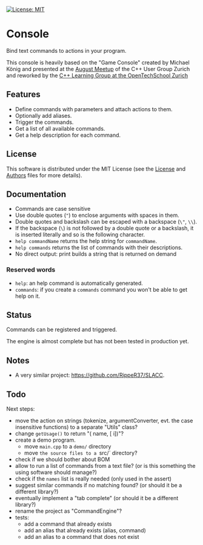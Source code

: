  [![License: MIT](https://img.shields.io/badge/License-MIT-yellow.svg)](https://opensource.org/licenses/MIT)

# Console

Bind text commands to actions in your program.

This console is heavily based on the "Game Console" created by Michael König and presented at the [August Meetup](https://www.meetup.com/Zurich-C-Meetup/events/233492659/) of the C++ User Group Zurich and reworked by the [C++ Learning Group at the OpenTechSchool Zurich](https://www.meetup.com/opentechschool-zurich/events/234084415/)

## Features

- Define commands with parameters and attach actions to them.
- Optionally add aliases.
- Trigger the commands.
- Get a list of all available commands.
- Get a help description for each command.

## License

This software is distributed under the MIT License (see the [License](LICENSE.md) and [Authors](AUTHORS.md) files for more details).

## Documentation

- Commands are case sensitive
- Use double quotes (`"`) to enclose arguments with spaces in them.
- Double quotes and backslash can be escaped with a backspace (`\"`, `\\`).
- If the backspace (`\`) is not followed by a double quote or a backslash, it is inserted literally and so is the following character.
- `help commandName` returns the help string for `commandName`.
- `help commands` returns the list of commands with their descriptions.
- No direct output: print builds a string that is returned on demand

### Reserved words

- `help`: an help command is automatically generated.
- `commands`: if you create a `commands` command you won't be able to get help on it.

## Status

Commands can be registered and triggered.

The engine is almost complete but has not been tested in production yet.

## Notes

- A very similar project: <https://github.com/RippeR37/SLACC>.

## Todo

Next steps:

- move the action on strings (tokenize, argumentConverter, evt. the case insensitive functions) to a separate "Utils" class?
- change `getUsage()` to return "(<string> name, [<int> i])"?
- create a demo program.
  - move `main.cpp` to a `demo/` directory
  - move `the source files to a `src/` directory?
- check if we should bother about BOM
- allow to run a list of commands from a text file? (or is this something the using software should manage?)
- check if the `names` list is really needed (only used in the assert)
- suggest similar commands if no matching found? (or should it be a different library?)
- eventually implement a "tab complete" (or should it be a different library?)
- rename the project as "CommandEngine"?
- tests:
  - add a command that already exists
  - add an alias that already exists (alias, command)
  - add an alias to a command that does not exist
